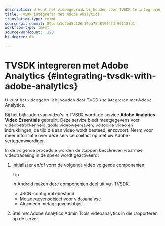 ```yaml
---
description: U kunt het videogebruik bijhouden door TVSDK te integreren met Adobe Analytics.
title: TVSDK integreren met Adobe Analytics
translation-type: tm+mt
source-git-commit: 89bdda1d4bd5c126f19ba75a819942df901183d1
workflow-type: tm+mt
source-wordcount: '128'
ht-degree: 0%

---
```



# TVSDK integreren met Adobe Analytics {#integrating-tvsdk-with-adobe-analytics}

U kunt het videogebruik bijhouden door TVSDK te integreren met Adobe Analytics.

Bij het bijhouden van video&#39;s in TVSDK wordt de service **Adobe Analytics Video Essentials** gebruikt. Deze service biedt meetgegevens voor videobetrokkenheid, zoals videoweergaven, voltooide video en indrukkingen, de tijd die aan video wordt besteed, enzovoort. Neem voor meer informatie over deze service contact op met uw Adobe-vertegenwoordiger.

In de volgende procedure worden de stappen beschreven waarmee videotracering in de speler wordt geactiveerd:

1. Initialiseer en/of vorm de volgende video volgende componenten:

   >[!TIP]
   >
   >In Android maken deze componenten deel uit van TVSDK.

   * JSON-configuratiebestand
   * Metagegevensobject voor videoanalyse
   * Algemeen metagegevensobject

1. Stel met Adobe Analytics Admin Tools videoanalytics in die rapporteren op de server.